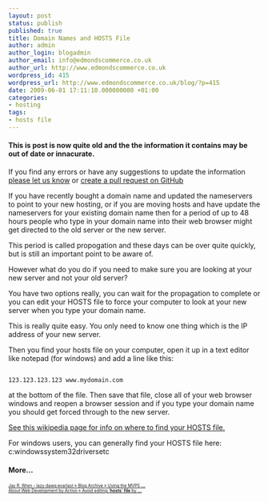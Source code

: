 ```yaml
---
layout: post
status: publish
published: true
title: Domain Names and HOSTS File
author: admin
author_login: blogadmin
author_email: info@edmondscommerce.co.uk
author_url: http://www.edmondscommerce.co.uk
wordpress_id: 415
wordpress_url: http://www.edmondscommerce.co.uk/blog/?p=415
date: 2009-06-01 17:11:10.000000000 +01:00
categories:
- hosting
tags:
- hosts file
---
```

<div class="oldpost"><h4>This is post is now quite old and the the information it contains may be out of date or innacurate.</h4>
<p>
If you find any errors or have any suggestions to update the information <a href="http://edmondscommerce.github.io/contact-us/index.html">please let us know</a>
or <a href="https://github.com/edmondscommerce/edmondscommerce.github.io">create a pull request on GitHub</a>
</p>
</div>
If you have recently bought a domain name and updated the nameservers to point to your new hosting, or if you are moving hosts and have update the nameservers for your existing domain name then for a period of up to 48 hours people who type in your domain name into their web browser might get directed to the old server or the new server.

This period is called propogation and these days can be over quite quickly, but is still an important point to be aware of. 

However what do you do if you need to make sure you are looking at your new server and not your old server?

You have two options really, you can wait for the propagation to complete or you can edit your HOSTS file to force your computer to look at your new server when you type your domain name.

This is really quite easy. You only need to know one thing which is the IP address of your new server.

Then you find your hosts file on your computer, open it up in a text editor like notepad (for windows) and add a line like this:

```

123.123.123.123 www.mydomain.com

```

at the bottom of the file. Then save that file, close all of your web browser windows and reopen a browser session and if you type your domain name you should get forced through to the new server.

<a href="http://en.wikipedia.org/wiki/Hosts_file#Location_and_default_content" target="_blank">See this wikipedia page for info on where to find your HOSTS file.</a>

For windows users, you can generally find your HOSTS file here:
c:windowssystem32driversetc
<h4>More...</h4>
			<div style="font-size: .6em;"><a href="http://jrwren.wrenfam.com/blog/2009/05/25/using-the-mvpsorg-hosts-file-with-isc-bind/" rel="nofollow">Jay R. Wren - lazy dawg evarlast » Blog Archive » Using the MVPS <b>...</b></a><br><a href="http://www.activoinc.com/blog/2009/05/15/avoid-editing-hosts-file-by-using-foxyproxy-plugin-for-firefox/" rel="nofollow">About Web Development by Activo » Avoid editing &#39;<b>hosts</b>&#39; <b>file</b> by <b>...</b></a><br></div>
